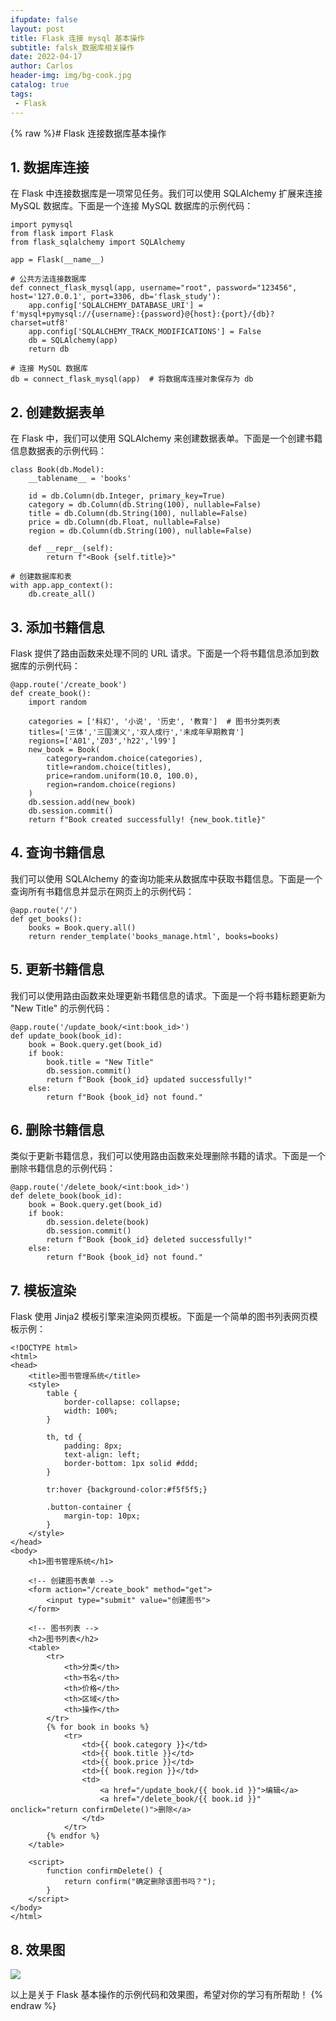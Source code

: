```yaml
---
ifupdate: false
layout: post
title: Flask 连接 mysql 基本操作
subtitle: falsk_数据库相关操作
date: 2022-04-17
author: Carlos
header-img: img/bg-cook.jpg
catalog: true
tags:
 - Flask
---
```

{% raw %}# Flask 连接数据库基本操作

## 1. 数据库连接

在 Flask 中连接数据库是一项常见任务。我们可以使用 SQLAlchemy 扩展来连接 MySQL 数据库。下面是一个连接 MySQL 数据库的示例代码：

```
import pymysql
from flask import Flask
from flask_sqlalchemy import SQLAlchemy

app = Flask(__name__)

# 公共方法连接数据库
def connect_flask_mysql(app, username="root", password="123456", host='127.0.0.1', port=3306, db='flask_study'):
    app.config['SQLALCHEMY_DATABASE_URI'] = f'mysql+pymysql://{username}:{password}@{host}:{port}/{db}?charset=utf8'
    app.config['SQLALCHEMY_TRACK_MODIFICATIONS'] = False
    db = SQLAlchemy(app)
    return db

# 连接 MySQL 数据库
db = connect_flask_mysql(app)  # 将数据库连接对象保存为 db
```

## 2. 创建数据表单

在 Flask 中，我们可以使用 SQLAlchemy 来创建数据表单。下面是一个创建书籍信息数据表的示例代码：

```
class Book(db.Model):
    __tablename__ = 'books'

    id = db.Column(db.Integer, primary_key=True)
    category = db.Column(db.String(100), nullable=False)
    title = db.Column(db.String(100), nullable=False)
    price = db.Column(db.Float, nullable=False)
    region = db.Column(db.String(100), nullable=False)

    def __repr__(self):
        return f"<Book {self.title}>"

# 创建数据库和表
with app.app_context():
    db.create_all()
```

## 3. 添加书籍信息

Flask 提供了路由函数来处理不同的 URL 请求。下面是一个将书籍信息添加到数据库的示例代码：

```
@app.route('/create_book')
def create_book():
    import random

    categories = ['科幻', '小说', '历史', '教育']  # 图书分类列表
    titles=['三体','三国演义','双人成行','未成年早期教育']
    regions=['A01','Z03','h22','l99']
    new_book = Book(
        category=random.choice(categories),
        title=random.choice(titles),
        price=random.uniform(10.0, 100.0),
        region=random.choice(regions)
    )
    db.session.add(new_book)
    db.session.commit()
    return f"Book created successfully! {new_book.title}"
```

## 4. 查询书籍信息

我们可以使用 SQLAlchemy 的查询功能来从数据库中获取书籍信息。下面是一个查询所有书籍信息并显示在网页上的示例代码：

```
@app.route('/')
def get_books():
    books = Book.query.all()
    return render_template('books_manage.html', books=books)
```

## 5. 更新书籍信息

我们可以使用路由函数来处理更新书籍信息的请求。下面是一个将书籍标题更新为 "New Title" 的示例代码：

```
@app.route('/update_book/<int:book_id>')
def update_book(book_id):
    book = Book.query.get(book_id)
    if book:
        book.title = "New Title"
        db.session.commit()
        return f"Book {book_id} updated successfully!"
    else:
        return f"Book {book_id} not found."
```

## 6. 删除书籍信息

类似于更新书籍信息，我们可以使用路由函数来处理删除书籍的请求。下面是一个删除书籍信息的示例代码：

```
@app.route('/delete_book/<int:book_id>')
def delete_book(book_id):
    book = Book.query.get(book_id)
    if book:
        db.session.delete(book)
        db.session.commit()
        return f"Book {book_id} deleted successfully!"
    else:
        return f"Book {book_id} not found."
```

## 7. 模板渲染

Flask 使用 Jinja2 模板引擎来渲染网页模板。下面是一个简单的图书列表网页模板示例：

```
<!DOCTYPE html>
<html>
<head>
    <title>图书管理系统</title>
    <style>
        table {
            border-collapse: collapse;
            width: 100%;
        }

        th, td {
            padding: 8px;
            text-align: left;
            border-bottom: 1px solid #ddd;
        }

        tr:hover {background-color:#f5f5f5;}

        .button-container {
            margin-top: 10px;
        }
    </style>
</head>
<body>
    <h1>图书管理系统</h1>

    <!-- 创建图书表单 -->
    <form action="/create_book" method="get">
        <input type="submit" value="创建图书">
    </form>

    <!-- 图书列表 -->
    <h2>图书列表</h2>
    <table>
        <tr>
            <th>分类</th>
            <th>书名</th>
            <th>价格</th>
            <th>区域</th>
            <th>操作</th>
        </tr>
        {% for book in books %}
            <tr>
                <td>{{ book.category }}</td>
                <td>{{ book.title }}</td>
                <td>{{ book.price }}</td>
                <td>{{ book.region }}</td>
                <td>
                    <a href="/update_book/{{ book.id }}">编辑</a>
                    <a href="/delete_book/{{ book.id }}" onclick="return confirmDelete()">删除</a>
                </td>
            </tr>
        {% endfor %}
    </table>

    <script>
        function confirmDelete() {
            return confirm("确定删除该图书吗？");
        }
    </script>
</body>
</html>
```

## 8. 效果图

![](https://cdn.nlark.com/yuque/0/2023/png/38423761/1689237872148-b3e09e4a-592b-41cb-9ac3-239d8dd3c5fc.png#averageHue=%23fdfcfc&clientId=u90da3bc2-19dd-4&from=paste&height=504&id=u74952481&originHeight=504&originWidth=1764&originalType=binary&ratio=1&rotation=0&showTitle=false&size=35043&status=done&style=none&taskId=ud1a347f9-8f48-4955-8b6f-b70ffad5783&title=&width=1764)

以上是关于 Flask 基本操作的示例代码和效果图，希望对你的学习有所帮助！
{% endraw %}